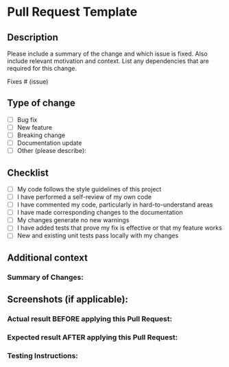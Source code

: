 # Pull Request Template

## Description
Please include a summary of the change and which issue is fixed. Also include relevant motivation and context. List any dependencies that are required for this change.

Fixes # (issue)

## Type of change
- [ ] Bug fix
- [ ] New feature
- [ ] Breaking change
- [ ] Documentation update
- [ ] Other (please describe):

## Checklist
- [ ] My code follows the style guidelines of this project
- [ ] I have performed a self-review of my own code
- [ ] I have commented my code, particularly in hard-to-understand areas
- [ ] I have made corresponding changes to the documentation
- [ ] My changes generate no new warnings
- [ ] I have added tests that prove my fix is effective or that my feature works
- [ ] New and existing unit tests pass locally with my changes

## Additional context

### Summary of Changes:



## Screenshots (if applicable):



### Actual result BEFORE applying this Pull Request:



### Expected result AFTER applying this Pull Request:



### Testing Instructions: